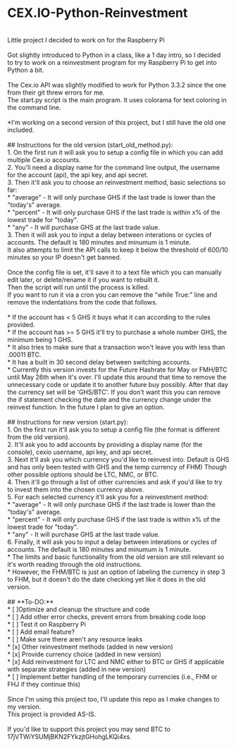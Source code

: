 ﻿CEX.IO-Python-Reinvestment
==========================
<br/>
Little project I decided to work on for the Raspberry Pi<br/>
<br/>
Got slightly introduced to Python in a class, like a 1 day intro, so I decided<br/>
to try to work on a reinvestment program for my Raspberry Pi to get into Python a bit.<br/>
<br/>
The Cex.io API was slightly modified to work for Python 3.3.2 since the one from their git threw errors for me.<br/>
The start.py script is the main program. It uses colorama for text coloring in the command line.<br/>
<br/>
*I'm working on a second version of this project, but I still have the old one included.<br/>
<br/>
## Instructions for the old version (start_old_method.py):<br/>
1. On the first run it will ask you to setup a config file in which you can add multiple Cex.io accounts.<br/>
2. You'll need a display name for the command line output, the username for the account (api), the api key, and api secret.<br/>
3. Then it'll ask you to choose an reinvestment method, basic selections so far:<br/>
    * "average" - It will only purchase GHS if the last trade is lower than the "today's" average.<br/>
    * "percent" - It will only purchase GHS if the last trade is within x% of the lowest trade for "today".<br/>
    * "any" - It will purchase GHS at the last trade value.<br/>
3. Then it will ask you to input a delay between interations or cycles of accounts. The default is 180 minutes and minumum is 1 minute.<br/>
It also attempts to limit the API calls to keep it below the threshold of 600/10 minutes so your IP doesn't get banned.<br/>
<br/>
Once the config file is set, it'll save it to a text file which you can manually edit later, or delete/rename it if you want to rebuilt it.<br/>
Then the script will run until the process is killed.<br/>
If you want to run it via a cron you can remove the "while True:" line and remove the indentations from the code that follows.<br/>
<br/>
* If the account has < 5 GHS it buys what it can according to the rules provided.<br/>
* If the account has >= 5 GHS it'll try to purchase a whole number GHS, the minimum being 1 GHS.<br/>
* It also tries to make sure that a transaction won't leave you with less than .00011 BTC.<br/>
* It has a built in 30 second delay between switching accounts.<br/>
* Currently this version invests for the Future Hashrate for May or FMH/BTC until May 26th when it's over. I'll update this around that time to remove the unnecessary code or update it to another future buy possibly. After that day the currency set will be 'GHS/BTC'. If you don't want this you can remove the if statement checking the date and the currency change under the reinvest function. In the future I plan to give an option.<br/>
<br/>
## Instructions for new version (start.py):<br/>
1. On the first run it'll ask you to setup a config file (the format is different from the old version).<br/>
2. It'll ask you to add accounts by providing a display name (for the console), cexio username, api key, and api secret.<br/>
3. Next it'll ask you which currency you'd like to reinvest into. Default is GHS and has only been tested with GHS and the temp currency of FHM) Though other possible options should be LTC, NMC, or BTC.<br/>
4. Then it'll go through a list of other currencies and ask if you'd like to try to invest them into the chosen currency above.<br/>
5. For each selected currency it'll ask you for a reinvestment method:<br/>
	* "average" - It will only purchase GHS if the last trade is lower than the "today's" average.<br/>
    * "percent" - It will only purchase GHS if the last trade is within x% of the lowest trade for "today".<br/>
    * "any" - It will purchase GHS at the last trade value.<br/>
6. Finally, it will ask you to input a delay between interations or cycles of accounts. The default is 180 minutes and minumum is 1 minute.<br/>
* The limits and basic functionality from the old version are still relevant so it's worth reading through the old instructions.<br/>
* However, the FHM/BTC is just an option of labeling the currency in step 3 to FHM, but it doesn't do the date checking yet like it does in the old version.<br/>
<br/>
## **To-DO:**<br/>
* [ ]Optimize and cleanup the structure and code<br/>
* [ ] Add other error checks, prevent errors from breaking code loop<br/>
* [ ] Test it on Raspberry Pi<br/>
* [ ] Add email feature?<br/>
* [ ] Make sure there aren't any resource leaks<br/>
* [x] Other reinvestment methods (added in new version)<br/>
* [x] Provide currency choice (added in new version)<br/>
* [x] Add reinvestment for LTC and NMC either to BTC or GHS if applicable with separate strategies (added in new version)<br/>
* [ ] Implement better handling of the temporary currencies (i.e., FHM or FHJ if they continue this)<br/>
<br/>
Since I'm using this project too, I'll update this repo as I make changes to my version.<br/>
This project is provided AS-IS.<br/>
<br/>
If you'd like to support this project you may send BTC to 17jVTWiYSUMjBKN2FYkzjtGHohgLKQi4xs.